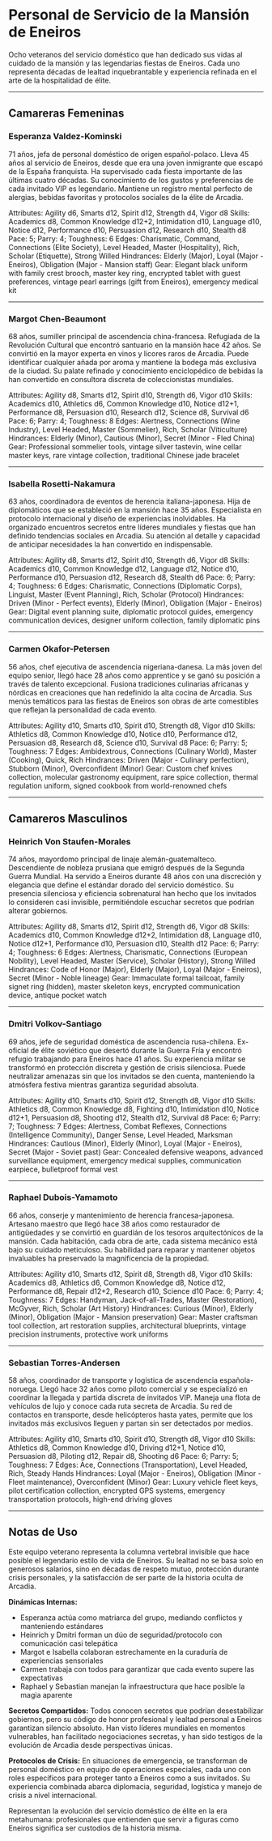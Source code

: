# Personal de Servicio de la Mansión de Eneiros

Ocho veteranos del servicio doméstico que han dedicado sus vidas al cuidado de la mansión y las legendarias fiestas de Eneiros. Cada uno representa décadas de lealtad inquebrantable y experiencia refinada en el arte de la hospitalidad de élite.

---

## Camareras Femeninas

### Esperanza Valdez-Kominski

71 años, jefa de personal doméstico de origen español-polaco.
Lleva 45 años al servicio de Eneiros, desde que era una joven inmigrante que escapó de la España franquista. Ha supervisado cada fiesta importante de las últimas cuatro décadas. Su conocimiento de los gustos y preferencias de cada invitado VIP es legendario. Mantiene un registro mental perfecto de alergias, bebidas favoritas y protocolos sociales de la élite de Arcadia.

Attributes: Agility d6, Smarts d12, Spirit d12, Strength d4, Vigor d8
Skills: Academics d8, Common Knowledge d12+2, Intimidation d10, Language d10, Notice d12, Performance d10, Persuasion d12, Research d10, Stealth d8
Pace: 5; Parry: 4; Toughness: 6
Edges: Charismatic, Command, Connections (Elite Society), Level Headed, Master (Hospitality), Rich, Scholar (Etiquette), Strong Willed
Hindrances: Elderly (Major), Loyal (Major - Eneiros), Obligation (Major - Mansion staff)
Gear: Elegant black uniform with family crest brooch, master key ring, encrypted tablet with guest preferences, vintage pearl earrings (gift from Eneiros), emergency medical kit

---

### Margot Chen-Beaumont

68 años, sumiller principal de ascendencia china-francesa.
Refugiada de la Revolución Cultural que encontró santuario en la mansión hace 42 años. Se convirtió en la mayor experta en vinos y licores raros de Arcadia. Puede identificar cualquier añada por aroma y mantiene la bodega más exclusiva de la ciudad. Su palate refinado y conocimiento enciclopédico de bebidas la han convertido en consultora discreta de coleccionistas mundiales.

Attributes: Agility d8, Smarts d12, Spirit d10, Strength d6, Vigor d10
Skills: Academics d10, Athletics d6, Common Knowledge d10, Notice d12+1, Performance d8, Persuasion d10, Research d12, Science d8, Survival d6
Pace: 6; Parry: 4; Toughness: 8
Edges: Alertness, Connections (Wine Industry), Level Headed, Master (Sommelier), Rich, Scholar (Viticulture)
Hindrances: Elderly (Minor), Cautious (Minor), Secret (Minor - Fled China)
Gear: Professional sommelier tools, vintage silver tastevin, wine cellar master keys, rare vintage collection, traditional Chinese jade bracelet

---

### Isabella Rosetti-Nakamura

63 años, coordinadora de eventos de herencia italiana-japonesa.
Hija de diplomáticos que se estableció en la mansión hace 35 años. Especialista en protocolo internacional y diseño de experiencias inolvidables. Ha organizado encuentros secretos entre líderes mundiales y fiestas que han definido tendencias sociales en Arcadia. Su atención al detalle y capacidad de anticipar necesidades la han convertido en indispensable.

Attributes: Agility d8, Smarts d12, Spirit d10, Strength d6, Vigor d8
Skills: Academics d10, Common Knowledge d12, Language d12, Notice d10, Performance d10, Persuasion d12, Research d8, Stealth d6
Pace: 6; Parry: 4; Toughness: 6
Edges: Charismatic, Connections (Diplomatic Corps), Linguist, Master (Event Planning), Rich, Scholar (Protocol)
Hindrances: Driven (Minor - Perfect events), Elderly (Minor), Obligation (Major - Eneiros)
Gear: Digital event planning suite, diplomatic protocol guides, emergency communication devices, designer uniform collection, family diplomatic pins

---

### Carmen Okafor-Petersen

56 años, chef ejecutiva de ascendencia nigeriana-danesa.
La más joven del equipo senior, llegó hace 28 años como apprentice y se ganó su posición a través de talento excepcional. Fusiona tradiciones culinarias africanas y nórdicas en creaciones que han redefinido la alta cocina de Arcadia. Sus menús temáticos para las fiestas de Eneiros son obras de arte comestibles que reflejan la personalidad de cada evento.

Attributes: Agility d10, Smarts d10, Spirit d10, Strength d8, Vigor d10
Skills: Athletics d8, Common Knowledge d10, Notice d10, Performance d12, Persuasion d8, Research d8, Science d10, Survival d8
Pace: 6; Parry: 5; Toughness: 7
Edges: Ambidextrous, Connections (Culinary World), Master (Cooking), Quick, Rich
Hindrances: Driven (Major - Culinary perfection), Stubborn (Minor), Overconfident (Minor)
Gear: Custom chef knives collection, molecular gastronomy equipment, rare spice collection, thermal regulation uniform, signed cookbook from world-renowned chefs

---

## Camareros Masculinos

### Heinrich Von Staufen-Morales

74 años, mayordomo principal de linaje alemán-guatemalteco.
Descendiente de nobleza prusiana que emigró después de la Segunda Guerra Mundial. Ha servido a Eneiros durante 48 años con una discreción y elegancia que define el estándar dorado del servicio doméstico. Su presencia silenciosa y eficiencia sobrenatural han hecho que los invitados lo consideren casi invisible, permitiéndole escuchar secretos que podrían alterar gobiernos.

Attributes: Agility d8, Smarts d12, Spirit d12, Strength d6, Vigor d8
Skills: Academics d10, Common Knowledge d12+2, Intimidation d8, Language d10, Notice d12+1, Performance d10, Persuasion d10, Stealth d12
Pace: 6; Parry: 4; Toughness: 6
Edges: Alertness, Charismatic, Connections (European Nobility), Level Headed, Master (Service), Scholar (History), Strong Willed
Hindrances: Code of Honor (Major), Elderly (Major), Loyal (Major - Eneiros), Secret (Minor - Noble lineage)
Gear: Immaculate formal tailcoat, family signet ring (hidden), master skeleton keys, encrypted communication device, antique pocket watch

---

### Dmitri Volkov-Santiago

69 años, jefe de seguridad doméstica de ascendencia rusa-chilena.
Ex-oficial de élite soviético que desertó durante la Guerra Fría y encontró refugio trabajando para Eneiros hace 41 años. Su experiencia militar se transformó en protección discreta y gestión de crisis silenciosa. Puede neutralizar amenazas sin que los invitados se den cuenta, manteniendo la atmósfera festiva mientras garantiza seguridad absoluta.

Attributes: Agility d10, Smarts d10, Spirit d12, Strength d8, Vigor d10
Skills: Athletics d8, Common Knowledge d8, Fighting d10, Intimidation d10, Notice d12+1, Persuasion d8, Shooting d12, Stealth d12, Survival d8
Pace: 6; Parry: 7; Toughness: 7
Edges: Alertness, Combat Reflexes, Connections (Intelligence Community), Danger Sense, Level Headed, Marksman
Hindrances: Cautious (Minor), Elderly (Minor), Loyal (Major - Eneiros), Secret (Major - Soviet past)
Gear: Concealed defensive weapons, advanced surveillance equipment, emergency medical supplies, communication earpiece, bulletproof formal vest

---

### Raphael Dubois-Yamamoto

66 años, conserje y mantenimiento de herencia francesa-japonesa.
Artesano maestro que llegó hace 38 años como restaurador de antigüedades y se convirtió en guardián de los tesoros arquitectónicos de la mansión. Cada habitación, cada obra de arte, cada sistema mecánico está bajo su cuidado meticuloso. Su habilidad para reparar y mantener objetos invaluables ha preservado la magnificencia de la propiedad.

Attributes: Agility d10, Smarts d12, Spirit d8, Strength d8, Vigor d10
Skills: Academics d8, Athletics d6, Common Knowledge d8, Notice d12, Performance d8, Repair d12+2, Research d10, Science d10
Pace: 6; Parry: 4; Toughness: 7
Edges: Handyman, Jack-of-all-Trades, Master (Restoration), McGyver, Rich, Scholar (Art History)
Hindrances: Curious (Minor), Elderly (Minor), Obligation (Major - Mansion preservation)
Gear: Master craftsman tool collection, art restoration supplies, architectural blueprints, vintage precision instruments, protective work uniforms

---

### Sebastian Torres-Andersen

58 años, coordinador de transporte y logística de ascendencia española-noruega.
Llegó hace 32 años como piloto comercial y se especializó en coordinar la llegada y partida discreta de invitados VIP. Maneja una flota de vehículos de lujo y conoce cada ruta secreta de Arcadia. Su red de contactos en transporte, desde helicópteros hasta yates, permite que los invitados más exclusivos lleguen y partan sin ser detectados por medios.

Attributes: Agility d10, Smarts d10, Spirit d10, Strength d8, Vigor d10
Skills: Athletics d8, Common Knowledge d10, Driving d12+1, Notice d10, Persuasion d8, Piloting d12, Repair d8, Shooting d6
Pace: 6; Parry: 5; Toughness: 7
Edges: Ace, Connections (Transportation), Level Headed, Rich, Steady Hands
Hindrances: Loyal (Major - Eneiros), Obligation (Minor - Fleet maintenance), Overconfident (Minor)
Gear: Luxury vehicle fleet keys, pilot certification collection, encrypted GPS systems, emergency transportation protocols, high-end driving gloves

---

## Notas de Uso

Este equipo veterano representa la columna vertebral invisible que hace posible el legendario estilo de vida de Eneiros. Su lealtad no se basa solo en generosos salarios, sino en décadas de respeto mutuo, protección durante crisis personales, y la satisfacción de ser parte de la historia oculta de Arcadia.

**Dinámicas Internas:**
- Esperanza actúa como matriarca del grupo, mediando conflictos y manteniendo estándares
- Heinrich y Dmitri forman un dúo de seguridad/protocolo con comunicación casi telepática
- Margot e Isabella colaboran estrechamente en la curaduría de experiencias sensoriales
- Carmen trabaja con todos para garantizar que cada evento supere las expectativas
- Raphael y Sebastian manejan la infraestructura que hace posible la magia aparente

**Secretos Compartidos:**
Todos conocen secretos que podrían desestabilizar gobiernos, pero su código de honor profesional y lealtad personal a Eneiros garantizan silencio absoluto. Han visto líderes mundiales en momentos vulnerables, han facilitado negociaciones secretas, y han sido testigos de la evolución de Arcadia desde perspectivas únicas.

**Protocolos de Crisis:**
En situaciones de emergencia, se transforman de personal doméstico en equipo de operaciones especiales, cada uno con roles específicos para proteger tanto a Eneiros como a sus invitados. Su experiencia combinada abarca diplomacia, seguridad, logística y manejo de crisis a nivel internacional.

Representan la evolución del servicio doméstico de élite en la era metahumana: profesionales que entienden que servir a figuras como Eneiros significa ser custodios de la historia misma.